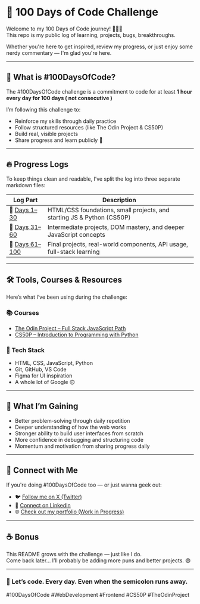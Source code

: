 # 💯 100 Days of Code Challenge

Welcome to my 100 Days of Code journey! 👨‍💻🚀  
This repo is my public log of learning, projects, bugs, breakthroughs.

Whether you're here to get inspired, review my progress, or just enjoy some nerdy commentary — I'm glad you're here.

---

## 📅 What is #100DaysOfCode?

The #100DaysOfCode challenge is a commitment to code for at least **1 hour every day for 100 days ( not consecutive )**

I’m following this challenge to:

- Reinforce my skills through daily practice
- Follow structured resources (like The Odin Project & CS50P)
- Build real, visible projects
- Share progress and learn publicly 🌱

---

## 🔥 Progress Logs

To keep things clean and readable, I’ve split the log into three separate markdown files:

| Log Part                         | Description                                                            |
| -------------------------------- | ---------------------------------------------------------------------- |
| 📘 [Days 1–30](./day01-30.md)    | HTML/CSS foundations, small projects, and starting JS & Python (CS50P) |
| 📗 [Days 31–60](./day31-60.md)   | Intermediate projects, DOM mastery, and deeper JavaScript concepts     |
| 📙 [Days 61–100](./day61-100.md) | Final projects, real-world components, API usage, full-stack learning  |

---

## 🛠️ Tools, Courses & Resources

Here’s what I’ve been using during the challenge:

### 📚 Courses

- [The Odin Project – Full Stack JavaScript Path](https://www.theodinproject.com/)
- [CS50P – Introduction to Programming with Python](https://cs50.harvard.edu/python/)

### 🧰 Tech Stack

- HTML, CSS, JavaScript, Python
- Git, GitHub, VS Code
- Figma for UI inspiration
- A whole lot of Google 🙃

---

## 🧠 What I’m Gaining

- Better problem-solving through daily repetition
- Deeper understanding of how the web works
- Stronger ability to build user interfaces from scratch
- More confidence in debugging and structuring code
- Momentum and motivation from sharing progress daily

---

## 📌 Connect with Me

If you're doing #100DaysOfCode too — or just wanna geek out:

- 🐦 [Follow me on X (Twitter)](https://x.com/devxsameer)
- 💼 [Connect on LinkedIn](https://www.linkedin.com/in/devxsameer/)
- 🌐 [Check out my portfolio (Work in Progress)]()

---

## ☕ Bonus

This README grows with the challenge — just like I do.  
Come back later… I’ll probably be adding more puns and better projects. 😄

---

### 📣 Let’s code. Every day. Even when the semicolon runs away.

#100DaysOfCode #WebDevelopment #Frontend #CS50P #TheOdinProject
